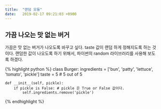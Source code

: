 ```yaml
---
title:  "랜덤 모듈"
date:   2019-02-17 09:21:03 +0900
---
```





## 가끔 나오는 맛 없는 버거
가끔은 맛 없는 버거가 나오도록 바꾸고 싶다. taste 값이 랜덤 하게 정해지도록 하는 것이다.
랜덤한 값이 나오도록 하기 위해서, 파이썬의 random 라이브러리를 사용해 보도록 하겠다.

{% highlight python %}
class Burger:
    ingredients = ['bun', 'patty', 'lettuce', 'tomato', 'pickle']
    taste = 5 # 5 out of 5

    def __init__(self, pickle):
        if pickle is False: # pickle 은 True or False 값이다.
            self.ingredients.remove('pickle')

{% endhighlight %}















